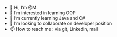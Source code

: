 - 👋 Hi, I’m @M.
- 👀 I’m interested in learning OOP
- 🌱 I’m currently learning Java and C#
- 💞️ I’m looking to collaborate on developer position
- 📫 How to reach me : via git, Linkedin, mail

<!---
M. is a ✨ special ✨ repository because its `README.md` (this file) appears on your GitHub profile.
You can click the Preview link to take a look at your changes.
--->
